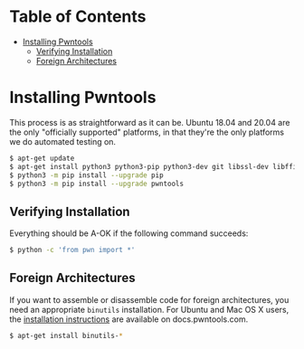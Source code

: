 Table of Contents
=================

  * [Installing Pwntools](#installing-pwntools)
    * [Verifying Installation](#verifying-installation)
    * [Foreign Architectures](#foreign-architectures)

# Installing Pwntools

This process is as straightforward as it can be.  Ubuntu 18.04 and 20.04 are the only "officially supported" platforms, in that they're the only platforms we do automated testing on.

```sh
$ apt-get update
$ apt-get install python3 python3-pip python3-dev git libssl-dev libffi-dev build-essential
$ python3 -m pip install --upgrade pip
$ python3 -m pip install --upgrade pwntools
```

## Verifying Installation

Everything should be A-OK if the following command succeeds:

```sh
$ python -c 'from pwn import *'
```

## Foreign Architectures

If you want to assemble or disassemble code for foreign architectures, you need an appropriate `binutils` installation.  For Ubuntu and Mac OS X users, the [installation instructions][binutils] are available on docs.pwntools.com.

```sh
$ apt-get install binutils-*
```

[binutils]: https://pwntools.readthedocs.org/en/latest/install/binutils.html
